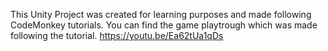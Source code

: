 This Unity Project was created for learning purposes and made following CodeMonkey tutorials. You can find the game playtrough which was made following the tutorial. https://youtu.be/Ea62tUa1qDs
